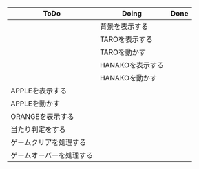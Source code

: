 | ToDo | Doing | Done |
| ---- | ---- | ---- |
|  | 背景を表示する |    |
|  | TAROを表示する |    |
|  | TAROを動かす |    |
|  | HANAKOを表示する |    |
|  | HANAKOを動かす |    |
| APPLEを表示する   |  |    |
| APPLEを動かす |  |    |
| ORANGEを表示する |  |    |
| 当たり判定をする   |  |    |
| ゲームクリアを処理する |  |    |
| ゲームオーバーを処理する   |  |    |